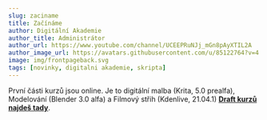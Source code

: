 ```yaml
---
slug: zaciname
title: Začínáme
author: Digitální Akademie
author_title: Administrátor
author_url: https://www.youtube.com/channel/UCEEPRuNJj_mGn8pAyXTIL2A
author_image_url: https://avatars.githubusercontent.com/u/85122764?v=4
image: img/frontpageback.svg
tags: [novinky, digitalni akademie, skripta]
---
```


První části kurzů jsou online. Je to digitální malba (Krita, 5.0 prealfa), Modelování (Blender 3.0 alfa) a Filmový střih (Kdenlive, 21.04.1) [**Draft kurzů najdeš tady**](https://www.youtube.com/channel/UCEEPRuNJj_mGn8pAyXTIL2A).
